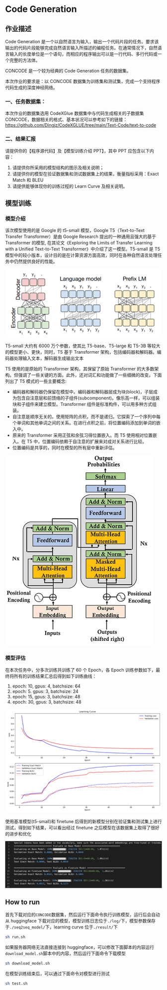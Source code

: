 # Code Generation

## 作业描述

Code Generation 是一个以自然语言为输入，输出一个代码片段的任务。要求该输出的代码片段能够完成自然语言输入所描述的编程任务。在通常情况下，自然语言输入的长度单位是一个语句，而相应的程序输出可以是一行代码、多行代码或一个完整的方法体。

CONCODE 是一个较为经典的 Code Generation 任务的数据集。

本次作业的要求是：以 CONCODE 数据集为训练集和测试集，完成一个支持程序代码生成的深度神经网络。

### 一、任务数据集：

本次作业的数据集选用 CodeXGlue 数据集中与代码生成相关的子数据集 CONCODE，数据相关的格式、基本状况可以参考如下的链接：
https://github.com/Dingjz/CodeXGLUE/tree/main/Text-Code/text-to-code

### 二、结果汇报

请提供你的【程序源代码】及【模型训练介绍 PPT】，其中 PPT 应包含以下内容：

1. 请提供你所采用的模型结构的图示及相关说明；
2. 请提供你的模型在验证数据集和测试数据集上的结果，衡量指标采用：Exact Match 和 BLEU
3. 请提供能够体现你的训练过程的 Learn Curve 及相关说明。

## 模型训练

### 模型介绍

该次模型使用的是 Google 的 t5-small 模型，Google T5（Text-to-Text Transfer Transformer）是由 Google Research 提出的一种通用且强大的基于 Transformer 的模型, 在其论文《Exploring the Limits of Transfer Learning with a Unified Text-to-Text Transformer》中介绍了这一模型。T5-small 是 T5 模型中的较小版本，设计目的是在计算资源方面高效，同时在各种自然语言处理任务中仍然提供良好的性能。

![Alt text](img/t5-model.png)

T5-small 大约有 6000 万个参数，使其比 T5-base、T5-large 和 T5-3B 等较大的模型更小、更快，同时，T5 基于 Transformer 架构，包括编码器和解码器。编码器处理输入文本，解码器生成输出文本

T5 使用的是原始的 Transformer 架构，其保留了原始 Transformer 的大多数架构。但强调了一些关键的方面。此外，还对词汇和功能做了一些细微的改变。下面列出了 T5 模式的一些主要概念:

- 编码器和解码器仍保留在模型中。编码器和解码器层成为块(block)，子层成为包含自注意层和前馈络的子组件(subcomponent)。像乐高一样，可以组装块和子组件来建立模型。Transformer 组件是标准构件，可以用多种方式组装。
- 自注意是顺序无关的。使用矩阵的点积，而不是递归。它探索了一个序列中每个单词和其他单词之间的关系。在进行点积之前，将位置编码添加到单词的嵌入中。
- 原来的 Transformer 采用正弦和余弦习得位置嵌入。而 T5 使用相对位置嵌入。在 T5 中，位置编码依赖于自注意的扩展来对成对关系进行比较。
- 位置编码是共享的，同时在模型的所有层中重新评估。

![Alt text](img/image.png)

### 模型评估

在本次任务中，分多次训练共训练了 60 个 Epoch，各 Epoch 训练参数如下，最终将所有的训练结果汇总后得到如下训练曲线：

1. epoch: 10, gpus: 4, batchsize: 64
2. epoch: 5. gpus: 3, batchsize: 24
3. epoch: 15, gpus: 3, batchsize: 48
4. epoch: 30, gpus: 3, batchsize: 48

![Alt text](img/learning_curve.png)

使用基准模型(t5-small)和 finetune 后得到的新模型分别在验证集和测试集上进行测试，得到如下结果，可以看出经过 finetune 之后模型在该数据集上取得了很好的进步和优化

![Alt text](img/test-result.png)

## How to run

首先下载对应的`CONCODE`数据集，然后运行下面命令执行训练模型，运行后会自动从 huggingface 下载对应的模型，模型训练日志位于`./log/`下，模型参数保存于`./seq2seq_model/`下，learning curve 位于`./result/`下

```bash
sh run.sh
```

如果服务器网络无法直接连接到 huggingface，可以修改下面脚本的内容运行`download_model.sh`脚本中的内容，然后运行下面命令下载模型

```bash
sh download_model.sh
```

在模型训练结束后，可以通过下面命令对模型进行测试

```bash
sh test.sh
```

